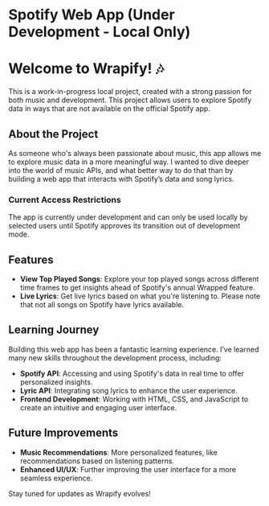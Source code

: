 # Spotify Web App (Under Development - Local Only)

# Welcome to Wrapify! 🎶

This is a work-in-progress local project, created with a strong passion for both music and development. This project allows users to explore Spotify data in ways that are not available on the official Spotify app.

## About the Project  
As someone who's always been passionate about music, this app allows me to explore music data in a more meaningful way. I wanted to dive deeper into the world of music APIs, and what better way to do that than by building a web app that interacts with Spotify’s data and song lyrics.

### **Current Access Restrictions**
The app is currently under development and can only be used locally by selected users until Spotify approves its transition out of development mode. 

## **Features**
- **View Top Played Songs**: Explore your top played songs across different time frames to get insights ahead of Spotify's annual Wrapped feature.
- **Live Lyrics**: Get live lyrics based on what you're listening to. Please note that not all songs on Spotify have lyrics available.

## **Learning Journey**  
Building this web app has been a fantastic learning experience. I’ve learned many new skills throughout the development process, including:

- **Spotify API**: Accessing and using Spotify's data in real time to offer personalized insights.  
- **Lyric API**: Integrating song lyrics to enhance the user experience.  
- **Frontend Development**: Working with HTML, CSS, and JavaScript to create an intuitive and engaging user interface.

## **Future Improvements**
- **Music Recommendations**: More personalized features, like recommendations based on listening patterns.  
- **Enhanced UI/UX**: Further improving the user interface for a more seamless experience.  

Stay tuned for updates as Wrapify evolves!


